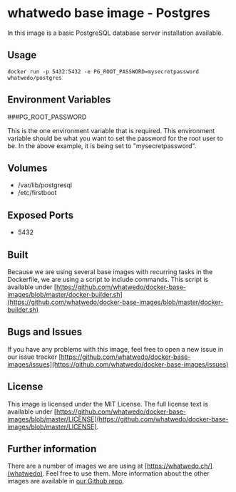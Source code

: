 # whatwedo base image - Postgres
In this image is a basic PostgreSQL database server installation available.

## Usage

```
docker run -p 5432:5432 -e PG_ROOT_PASSWORD=mysecretpassword whatwedo/postgres 
```

## Environment Variables

###PG_ROOT_PASSWORD

This is the one environment variable that is required. This environment variable should be what you want to set the password for the root user to be. In the above example, it is being set to "mysecretpassword".

## Volumes
* /var/lib/postgresql
* /etc/firstboot

## Exposed Ports
* 5432

## Built
Because we are using several base images with recurring tasks in the Dockerfile, we are using a script to include commands. This script is available under [https://github.com/whatwedo/docker-base-images/blob/master/docker-builder.sh](https://github.com/whatwedo/docker-base-images/blob/master/docker-builder.sh)

## Bugs and Issues
If you have any problems with this image, feel free to open a new issue in our issue tracker [https://github.com/whatwedo/docker-base-images/issues](https://github.com/whatwedo/docker-base-images/issues)

## License
This image is licensed under the MIT License. The full license text is available under [https://github.com/whatwedo/docker-base-images/blob/master/LICENSE](https://github.com/whatwedo/docker-base-images/blob/master/LICENSE).

## Further information
There are a number of images we are using at [https://whatwedo.ch/](whatwedo). Feel free to use them. More information about the other images are available in [our Github repo](https://github.com/whatwedo/docker-base-images).